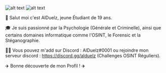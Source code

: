 
![alt text](https://i.imgur.com/8Ykgi4F.gif)
![alt text](https://i.imgur.com/JFlmg4a.gif)


👋 Salut moi c'est AlDuelz, jeune Étudiant de 19 ans.

🎓 Je suis passionné par la Psychologie (Générale et Criminelle), ainsi que certains domaines informatique comme l'OSINT, le Forensic et la Stéganographie.

👨‍🎓  Vous pouvez m'add sur Discord : AlDuelz#0001 ou rejoindre mon serveur discord : https://discord.gg/alduelz (Challenges OSINT Réguliers).

✈️ Bonne découverte de mon Profil ! ✈️

